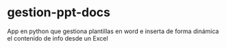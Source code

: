 # gestion-ppt-docs
App en python que gestiona plantillas en word e inserta de forma dinámica el contenido de info desde un Excel
